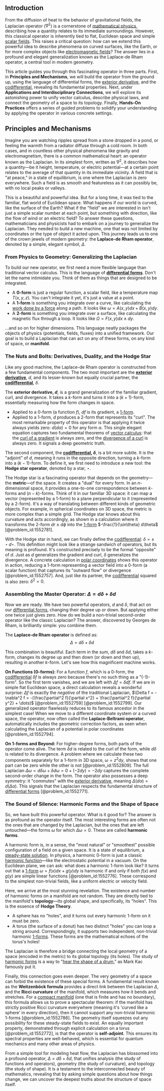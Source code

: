 ## Introduction
From the diffusion of heat to the behavior of gravitational fields, the Laplacian operator ($\nabla^2$) is a cornerstone of [mathematical physics](@article_id:264909), describing how a quantity relates to its immediate surroundings. However, this classical operator is inherently tied to flat, Euclidean space and simple [scalar fields](@article_id:150949). This raises a critical question: how can we extend this powerful idea to describe phenomena on curved surfaces, like the Earth, or for more complex objects like [electromagnetic fields](@article_id:272372)? The answer lies in a profound and elegant generalization known as the Laplace-de Rham operator, a central tool in modern geometry.

This article guides you through this fascinating operator in three parts. First, in **Principles and Mechanisms**, we will build the operator from the ground up, using the language of differential forms, the [exterior derivative](@article_id:161406), and the [codifferential](@article_id:196688), revealing its fundamental properties. Next, under **Applications and Interdisciplinary Connections**, we will explore its astonishing power to unify vector calculus, describe physical laws, and connect the geometry of a space to its topology. Finally, **Hands-On Practices** offers a series of guided problems to solidify your understanding by applying the operator in various concrete settings.

## Principles and Mechanisms

Imagine you are watching ripples spread from a stone dropped in a pond, or feeling the warmth from a radiator diffuse through a cold room. In both cases, and in countless other physical phenomena like gravity and electromagnetism, there is a common mathematical heart: an operator known as the Laplacian. In its simplest form, written as $\nabla^2$, it describes how a quantity—be it height, temperature, or electric potential—at a certain point relates to the average of that quantity in its immediate vicinity. A field that is "at peace," in a state of equilibrium, is one where the Laplacian is zero everywhere. Such a field is as smooth and featureless as it can possibly be, with no local peaks or valleys.

This is a beautiful and powerful idea. But for a long time, it was tied to the familiar, flat world of Euclidean space. What happens if our world is curved, like the surface of the Earth? What if the "field" we are interested in isn't just a simple scalar number at each point, but something with direction, like the flow of wind or an electric field? To answer these questions, mathematicians and physicists had to embark on a journey to generalize the Laplacian. They needed to build a new machine, one that was not limited by coordinates or the type of object it acted upon. This journey leads us to one of the crown jewels of modern geometry: the **Laplace-de Rham operator**, denoted by a simple, elegant symbol, $\Delta$.

### From Physics to Geometry: Generalizing the Laplacian

To build our new operator, we first need a more flexible language than traditional vector calculus. This is the language of **[differential forms](@article_id:146253)**. Don't let the name intimidate you. Think of them as things that are designed to be integrated.

-   A **0-form** is just a regular function, a scalar field, like a temperature map $T(x,y,z)$. You can't integrate it yet, it's just a value at a point.
-   A **1-form** is something you integrate over a curve, like calculating the [work done by a force](@article_id:136427) along a path. It looks like $\omega = A(x,y)dx + B(x,y)dy$.
-   A **2-form** is something you integrate over a surface, like calculating the magnetic flux through a loop. It looks like $\Omega = F(x,y)dx \wedge dy$.

...and so on for higher dimensions. This language neatly packages the objects of physics (potentials, fields, fluxes) into a unified framework. Our goal is to build a Laplacian that can act on any of these forms, on any kind of space, or **manifold**.

### The Nuts and Bolts: Derivatives, Duality, and the Hodge Star

Like any good machine, the Laplace-de Rham operator is constructed from a few fundamental components. The two most important are the **[exterior derivative](@article_id:161406)**, $d$, and its lesser-known but equally crucial partner, the **[codifferential](@article_id:196688)**, $\delta$.

The **exterior derivative, $d$**, is a grand generalization of the familiar gradient, curl, and divergence. It takes a $k$-form and turns it into a $(k+1)$-form, essentially measuring how the form changes in space.
-   Applied to a 0-form (a function $f$), $df$ is its gradient, a [1-form](@article_id:275357).
-   Applied to a 1-form, $d$ produces a 2-form that represents its "curl".
The most remarkable property of this operator is that applying it twice always yields zero: $d(d\alpha) = 0$ for any form $\alpha$. This single elegant equation captures two fundamental theorems of [vector calculus](@article_id:146394): that the [curl of a gradient](@article_id:273674) is always zero, and the [divergence of a curl](@article_id:271068) is always zero. It signals a deep geometric truth.

The second component, the **[codifferential](@article_id:196688), $\delta$**, is a bit more subtle. It is the "adjoint" of $d$, meaning it runs in the opposite direction, turning a $k$-form into a $(k-1)$-form. To define it, we first need to introduce a new tool: the **Hodge star operator**, denoted by a star, $\star$.

The Hodge star is a fascinating operator that depends on the geometry—the **metric**—of the space. It creates a "dual" for every form. In an $n$-dimensional space, it provides a one-to-one correspondence between $k$-forms and $(n-k)$-forms. Think of it in our familiar 3D space: it can map a vector (represented by a 1-form) to a plane perpendicular to it (represented by a 2-form). It's a way of translating between different kinds of geometric objects. For example, in spherical coordinates on 3D space, the metric is more complex than a simple grid. The Hodge star knows about this curvature and acts accordingly, as shown in a calculation where it transforms the 2-form $dr \wedge d\phi$ into the [1-form](@article_id:275357) $-\frac{1}{\sin\theta} d\theta$ [@problem_id:1552781].

With the Hodge star in hand, we can finally define the [codifferential](@article_id:196688): $\delta = \pm \star d \star$. This definition might look like a strange sandwich of operators, but its meaning is profound. It's constructed precisely to be the formal "opposite" of $d$. Just as $d$ generalizes the gradient and curl, $\delta$ generalizes the divergence. A concrete calculation in [polar coordinates](@article_id:158931) shows this operator in action, reducing a 1-form representing a vector field into a 0-form (a scalar function) that captures its "outward flow" or divergence [@problem_id:1552757]. And, just like its partner, the [codifferential](@article_id:196688) squared is also zero: $\delta^2 = 0$.

### Assembling the Master Operator: $\Delta = d\delta + \delta d$

Now we are ready. We have two powerful operators, $d$ and $\delta$, that act on our [differential forms](@article_id:146253), changing their degree up or down. But applying either one twice just gives zero. How do we build a non-trivial second-order operator like the classic Laplacian? The answer, discovered by Georges de Rham, is brilliantly simple: you combine them.

The **Laplace-de Rham operator** is defined as:
$$ \Delta = d\delta + \delta d $$

This combination is beautiful. Each term in the sum, $d\delta$ and $\delta d$, takes a $k$-form, changes its degree up and then down (or down and then up), resulting in another $k$-form. Let's see how this magnificent machine works.

**On Functions (0-forms):** For a function $f$, which is a 0-form, the [codifferential](@article_id:196688) $\delta f$ is always zero because there's no such thing as a "(-1)-form". So the first term vanishes, and we are left with $\Delta f = \delta d f$. If we are in simple flat Euclidean space, a direct calculation reveals a wonderful surprise: $\Delta f$ is exactly the *negative* of the traditional Laplacian, $\Delta f = - \nabla^2 f = -(\frac{\partial^2 f}{\partial x^2} + \frac{\partial^2 f}{\partial y^2} + \dots)$ [@problem_id:1552759] [@problem_id:1552799]. Our generalized operator flawlessly reduces to its famous ancestor in the simplest case! When we move to a different coordinate system or a curved space, the operator, now often called the **Laplace-Beltrami operator**, automatically includes the geometric correction factors, as seen when calculating the Laplacian of a potential in polar coordinates [@problem_id:1552794].

**On 1-forms and Beyond:** For higher-degree forms, both parts of the operator come alive. The term $\delta d$ is related to the curl of the form, while $d\delta$ is related to its divergence. A problem where we calculate these two components separately for a 1-form in 3D space, $\omega=z^2 dy$, shows that one part can be zero while the other is not [@problem_id:1552809]. The full Laplacian $\Delta\omega = d\delta\omega + \delta d\omega = 0 + (-2 dy) = -2dy$ captures the complete second-order change in the form. The operator also possesses a deep symmetry: it "commutes" with the [exterior derivative](@article_id:161406), meaning $\Delta(d\alpha) = d(\Delta\alpha)$. This signals that the Laplacian respects the fundamental structure of [differential forms](@article_id:146253) [@problem_id:1552771].

### The Sound of Silence: Harmonic Forms and the Shape of Space

So, we have built this powerful operator. What is it good for? The answer is as profound as the operator itself. The most interesting forms are often not the ones that are changed by the Laplacian, but the ones that are left untouched—the forms $\omega$ for which $\Delta\omega = 0$. These are called **harmonic forms**.

A harmonic form is, in a sense, the "most natural" or "smoothest" possible configuration of a field on a given space. It is a state of equilibrium, a [steady-state solution](@article_id:275621). In physics, a harmonic 0-form is just a classic [harmonic function](@article_id:142903)—like the electrostatic potential in a vacuum. On the Euclidean plane, we can ask: what does a harmonic 1-form look like? It turns out that a [1-form](@article_id:275357) $\omega = f(x)dx + g(y)dy$ is harmonic if and only if both $f(x)$ and $g(y)$ are simple linear functions [@problem_id:1552776]. These correspond to the simplest non-trivial fields, like a uniform electric or velocity field.

Here, we arrive at the most stunning revelation. The existence and number of harmonic forms on a manifold are not random. They are directly tied to the manifold's **topology**—its global shape, and specifically, its "holes". This is the essence of **Hodge Theory**.
-   A sphere has no "holes", and it turns out every harmonic 1-form on it must be zero.
-   A torus (the surface of a donut) has two distinct "holes" you can loop a string around. Correspondingly, it supports two independent, non-trivial harmonic [1-forms](@article_id:157490). These forms are the mathematical echoes of the torus's holes!

The Laplacian is therefore a bridge connecting the local geometry of a space (encoded in the metric) to its global topology (its holes). The study of [harmonic forms](@article_id:192884) is a way to "[hear the shape of a drum](@article_id:186739)," as Mark Kac famously put it.

Finally, this connection goes even deeper. The very geometry of a space can forbid the existence of these special forms. A fundamental result known as the **Weitzenböck formula** provides a direct link between the Laplacian $\Delta$, and the **Ricci curvature** of the manifold, which measures how it bends and stretches. For a [compact manifold](@article_id:158310) (one that is finite and has no boundary), this formula allows us to prove a spectacular theorem: if the manifold has strictly positive Ricci curvature everywhere (meaning it's 'curved like a sphere' in every direction), then it cannot support any non-trivial harmonic 1-forms [@problem_id:1552786]. The geometry itself squeezes out any possibility for these steady-state fields to exist. An equally important property, demonstrated through explicit calculation on a torus [@problem_id:1552772], is that the operator is **self-adjoint**. This ensures its spectral properties are well-behaved, which is essential for quantum mechanics and many other areas of physics.

From a simple tool for modeling heat flow, the Laplacian has blossomed into a profound operator, $\Delta = d\delta + \delta d$, that unifies analysis (the study of functions and operators), geometry (the study of curvature), and topology (the study of shape). It is a testament to the interconnected beauty of mathematics, revealing that by asking simple questions about how things change, we can uncover the deepest truths about the structure of space itself.